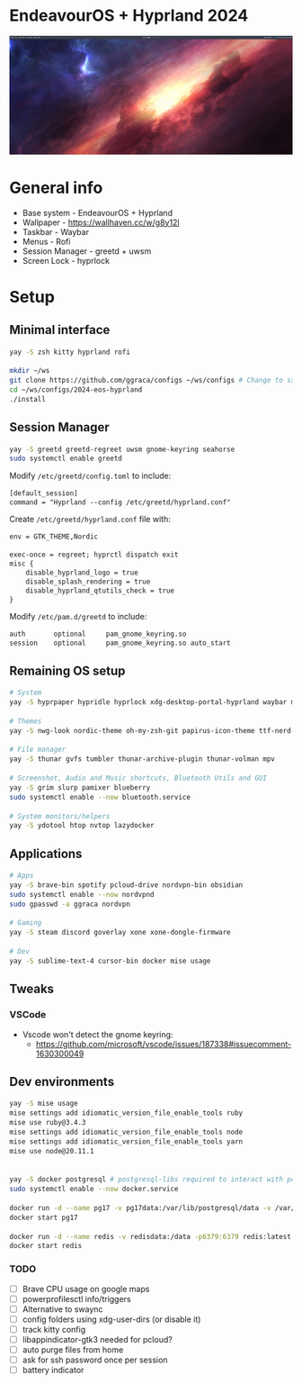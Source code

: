 # EndeavourOS + Hyprland 2024

![](/2024-eos-hyprland/screenshot.png "Hyprland 2024 screenshot")

# General info

- Base system - EndeavourOS + Hyprland
- Wallpaper - https://wallhaven.cc/w/g8y12l
- Taskbar - Waybar
- Menus - Rofi
- Session Manager - greetd + uwsm
- Screen Lock - hyprlock

# Setup

## Minimal interface
```bash
yay -S zsh kitty hyprland rofi

mkdir ~/ws
git clone https://github.com/ggraca/configs ~/ws/configs # Change to ssh later
cd ~/ws/configs/2024-eos-hyprland
./install
```

## Session Manager
```bash
yay -S greetd greetd-regreet uwsm gnome-keyring seahorse
sudo systemctl enable greetd
```

Modify `/etc/greetd/config.toml` to include:
```
[default_session]
command = "Hyprland --config /etc/greetd/hyprland.conf"
```

Create `/etc/greetd/hyprland.conf` file with:
```
env = GTK_THEME,Nordic

exec-once = regreet; hyprctl dispatch exit
misc {
    disable_hyprland_logo = true
    disable_splash_rendering = true
    disable_hyprland_qtutils_check = true
}
```

Modify `/etc/pam.d/greetd` to include:
```
auth       optional     pam_gnome_keyring.so
session    optional     pam_gnome_keyring.so auto_start
```

## Remaining OS setup
```bash
# System
yay -S hyprpaper hypridle hyprlock xdg-desktop-portal-hyprland waybar mako dex network-manager-applet

# Themes
yay -S nwg-look nordic-theme oh-my-zsh-git papirus-icon-theme ttf-nerd-fonts-symbols

# File manager
yay -S thunar gvfs tumbler thunar-archive-plugin thunar-volman mpv

# Screenshot, Audio and Music shortcuts, Bluetooth Utils and GUI
yay -S grim slurp pamixer blueberry
sudo systemctl enable --now bluetooth.service

# System monitors/helpers
yay -S ydotool htop nvtop lazydocker
```

## Applications
```bash
# Apps
yay -S brave-bin spotify pcloud-drive nordvpn-bin obsidian
sudo systemctl enable --now nordvpnd
sudo gpasswd -a ggraca nordvpn

# Gaming
yay -S steam discord goverlay xone xone-dongle-firmware

# Dev
yay -S sublime-text-4 cursor-bin docker mise usage
```

## Tweaks

### VSCode
- Vscode won't detect the gnome keyring:
	- https://github.com/microsoft/vscode/issues/187338#issuecomment-1630300049

## Dev environments
```bash
yay -S mise usage
mise settings add idiomatic_version_file_enable_tools ruby
mise use ruby@3.4.3
mise settings add idiomatic_version_file_enable_tools node
mise settings add idiomatic_version_file_enable_tools yarn
mise use node@20.11.1


yay -S docker postgresql # postgresql-libs required to interact with postgres containers
sudo systemctl enable --now docker.service

docker run -d --name pg17 -v pg17data:/var/lib/postgresql/data -v /var/run/postgresql:/var/run/postgresql -e POSTGRES_HOST_AUTH_METHOD=trust -p5432:5432 postgres:17
docker start pg17

docker run -d --name redis -v redisdata:/data -p6379:6379 redis:latest
docker start redis
```

### TODO

- [ ] Brave CPU usage on google maps
- [ ] powerprofilesctl info/triggers
- [ ] Alternative to swaync
- [ ] config folders using xdg-user-dirs (or disable it)
- [ ] track kitty config
- [ ] libappindicator-gtk3 needed for pcloud?
- [ ] auto purge files from home
- [ ] ask for ssh password once per session
- [ ] battery indicator

